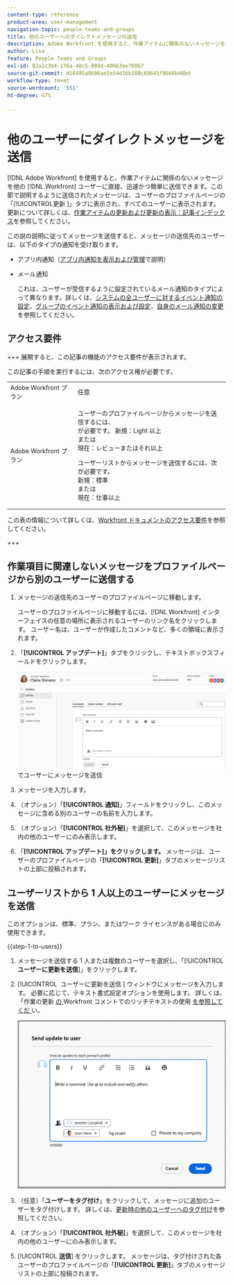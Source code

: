 ```yaml
---
content-type: reference
product-area: user-management
navigation-topic: people-teams-and-groups
title: 他のユーザーへのダイレクトメッセージの送信
description: Adobe Workfront を使用すると、作業アイテムに関係のないメッセージを他の Workfront ユーザーに直接、迅速かつ簡単に送信できます。
author: Lisa
feature: People Teams and Groups
exl-id: 82a1c304-176a-48c5-809d-40663ee768b7
source-git-commit: d16495a0686ae5e54d16b108c69645f8666b46bd
workflow-type: tm+mt
source-wordcount: '551'
ht-degree: 47%

---
```


# 他のユーザーにダイレクトメッセージを送信

[!DNL Adobe Workfront] を使用すると、作業アイテムに関係のないメッセージを他の [!DNL Workfront] ユーザーに直接、迅速かつ簡単に送信できます。この節で説明するように送信されたメッセージは、ユーザーのプロファイルページの「[!UICONTROL &#x200B; 更新 &#x200B;]」タブに表示され、すべてのユーザーに表示されます。 更新について詳しくは、[作業アイテムの更新および更新の表示：記事インデックス](../../workfront-basics/updating-work-items-and-viewing-updates/update-work-items-and-view-updates.md)を参照してください。

この説の説明に従ってメッセージを送信すると、メッセージの送信先のユーザーは、以下のタイプの通知を受け取ります。

* アプリ内通知（[アプリ内通知を表示および管理](../../workfront-basics/using-notifications/view-and-manage-in-app-notifications.md)で説明）
* メール通知

  これは、ユーザーが受信するように設定されているメール通知のタイプによって異なります。詳しくは、[システムの全ユーザーに対するイベント通知の設定](../../administration-and-setup/manage-workfront/emails/configure-event-notifications-for-everyone-in-the-system.md)、[グループのイベント通知の表示および設定](../../administration-and-setup/manage-groups/create-and-manage-groups/view-and-configure-event-notifications-group.md)、[自身のメール通知の変更](../../workfront-basics/using-notifications/activate-or-deactivate-your-own-event-notifications.md)を参照してください。

## アクセス要件

+++ 展開すると、この記事の機能のアクセス要件が表示されます。

この記事の手順を実行するには、次のアクセス権が必要です。

<table style="table-layout:auto"> 
 <col> 
 <col> 
 <tbody> 
  <tr data-mc-conditions=""> 
   <td role="rowheader">Adobe Workfront プラン</td> 
   <td>任意</td> 
  </tr> 
  <tr> 
   <td role="rowheader">Adobe Workfront プラン</td> 
   <td>
   <p>ユーザーのプロファイルページからメッセージを送信するには、<br> が必要です。
   新規：Light 以上 <br>
   または <br>
   現在：レビューまたはそれ以上</p>
   <p>ユーザーリストからメッセージを送信するには、次が必要です。<br>
   新規：標準 <br>
   または <br>
   現在：仕事以上</p></td>
  </tr> 
 </tbody> 
</table>

この表の情報について詳しくは、[Workfront ドキュメントのアクセス要件](/help/quicksilver/administration-and-setup/add-users/access-levels-and-object-permissions/access-level-requirements-in-documentation.md)を参照してください。

+++

## 作業項目に関連しないメッセージをプロファイルページから別のユーザーに送信する

1. メッセージの送信先のユーザーのプロファイルページに移動します。

   ユーザーのプロファイルページに移動するには、[!DNL Workfront] インターフェイスの任意の場所に表示されるユーザーのリンク名をクリックします。 ユーザー名は、ユーザーが作成したコメントなど、多くの領域に表示されます。

1. 「**[!UICONTROL アップデート]**」タブをクリックし、テキストボックスフィールドをクリックします。

   ![「[!UICONTROL アップデート]」タブ](assets/send-message-to-user-on-updates-tab.png)でユーザーにメッセージを送信

1. メッセージを入力します。
1. （オプション）「**[!UICONTROL 通知]**」フィールドをクリックし、このメッセージに含める別のユーザーの名前を入力します。

1. （オプション）「**[!UICONTROL 社外秘]**」を選択して、このメッセージを社内の他のユーザーにのみ表示します。

1. 「**[!UICONTROL アップデート]」をクリックします。**
メッセージは、ユーザーのプロファイルページの「**[!UICONTROL 更新]**」タブのメッセージリストの上部に投稿されます。

## ユーザーリストから 1 人以上のユーザーにメッセージを送信

このオプションは、標準、プラン、またはワーク ライセンスがある場合にのみ使用できます。

{{step-1-to-users}}

1. メッセージを送信する 1 人または複数のユーザーを選択し、「[!UICONTROL **ユーザーに更新を送信**]」をクリックします。
1. [!UICONTROL &#x200B; ユーザーに更新を送信 &#x200B;] ウィンドウにメッセージを入力します。 必要に応じて、テキスト書式設定オプションを使用します。 詳しくは、「作業の更新 [ の ](/help/quicksilver/workfront-basics/updating-work-items-and-viewing-updates/update-work.md#use-rich-text-in-a-workfront-comment)Workfront コメントでのリッチテキストの使用 [ を参照してくだ ](/help/quicksilver/workfront-basics/updating-work-items-and-viewing-updates/update-work.md) い。

   ![ ユーザーに更新を送信ウィンドウのメッセージユーザー ](assets/send-update-to-user-072825.png)

1. （任意）「**ユーザーをタグ付け**」をクリックして、メッセージに追加のユーザーをタグ付けします。 詳しくは、[更新時の他のユーザーへのタグ付け](/help/quicksilver/workfront-basics/updating-work-items-and-viewing-updates/tag-others-on-updates.md)を参照してください。
1. （オプション）「**[!UICONTROL 社外秘]**」を選択して、このメッセージを社内の他のユーザーにのみ表示します。
1. [!UICONTROL **送信**] をクリックします。
メッセージは、タグ付けされた各ユーザーのプロファイルページの「**[!UICONTROL 更新]**」タブのメッセージリストの上部に投稿されます。
